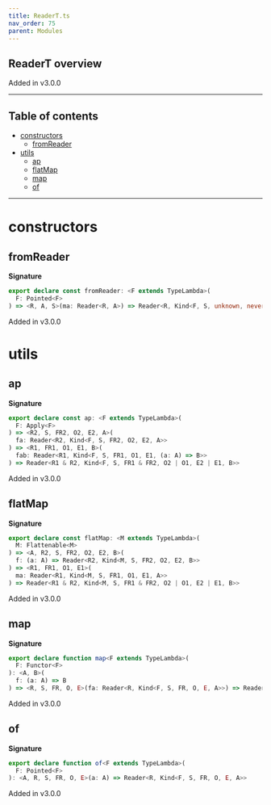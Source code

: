 ```yaml
---
title: ReaderT.ts
nav_order: 75
parent: Modules
---
```


## ReaderT overview

Added in v3.0.0

---

<h2 class="text-delta">Table of contents</h2>

- [constructors](#constructors)
  - [fromReader](#fromreader)
- [utils](#utils)
  - [ap](#ap)
  - [flatMap](#flatmap)
  - [map](#map)
  - [of](#of)

---

# constructors

## fromReader

**Signature**

```ts
export declare const fromReader: <F extends TypeLambda>(
  F: Pointed<F>
) => <R, A, S>(ma: Reader<R, A>) => Reader<R, Kind<F, S, unknown, never, never, A>>
```

Added in v3.0.0

# utils

## ap

**Signature**

```ts
export declare const ap: <F extends TypeLambda>(
  F: Apply<F>
) => <R2, S, FR2, O2, E2, A>(
  fa: Reader<R2, Kind<F, S, FR2, O2, E2, A>>
) => <R1, FR1, O1, E1, B>(
  fab: Reader<R1, Kind<F, S, FR1, O1, E1, (a: A) => B>>
) => Reader<R1 & R2, Kind<F, S, FR1 & FR2, O2 | O1, E2 | E1, B>>
```

Added in v3.0.0

## flatMap

**Signature**

```ts
export declare const flatMap: <M extends TypeLambda>(
  M: Flattenable<M>
) => <A, R2, S, FR2, O2, E2, B>(
  f: (a: A) => Reader<R2, Kind<M, S, FR2, O2, E2, B>>
) => <R1, FR1, O1, E1>(
  ma: Reader<R1, Kind<M, S, FR1, O1, E1, A>>
) => Reader<R1 & R2, Kind<M, S, FR1 & FR2, O2 | O1, E2 | E1, B>>
```

Added in v3.0.0

## map

**Signature**

```ts
export declare function map<F extends TypeLambda>(
  F: Functor<F>
): <A, B>(
  f: (a: A) => B
) => <R, S, FR, O, E>(fa: Reader<R, Kind<F, S, FR, O, E, A>>) => Reader<R, Kind<F, S, FR, O, E, B>>
```

Added in v3.0.0

## of

**Signature**

```ts
export declare function of<F extends TypeLambda>(
  F: Pointed<F>
): <A, R, S, FR, O, E>(a: A) => Reader<R, Kind<F, S, FR, O, E, A>>
```

Added in v3.0.0
